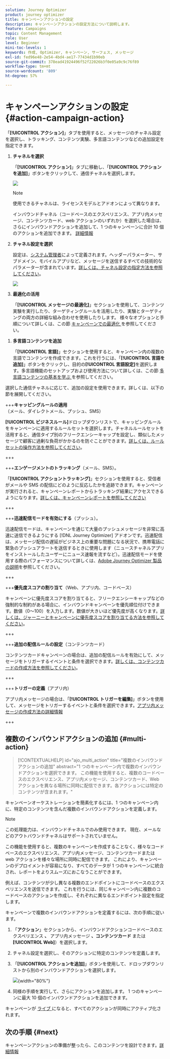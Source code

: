 ```yaml
---
solution: Journey Optimizer
product: journey optimizer
title: キャンペーンアクションの設定
description: キャンペーンアクションの設定方法について説明します。
feature: Campaigns
topic: Content Management
role: User
level: Beginner
mini-toc-levels: 1
keywords: 作成, Optimizer, キャンペーン, サーフェス, メッセージ
exl-id: fed96e48-2e54-4bd4-ae17-77434d1b90eb
source-git-commit: 378ead41924496f52f22026b3f0e05a9c9c76f89
workflow-type: tm+mt
source-wordcount: '809'
ht-degree: 57%

---
```


# キャンペーンアクションの設定 {#action-campaign-action}

「**[!UICONTROL アクション]**」タブを使用すると、メッセージのチャネル設定を選択し、トラッキング、コンテンツ実験、多言語コンテンツなどの追加設定を指定できます。

1. **チャネルを選択**

   「**[!UICONTROL アクション]**」タブに移動し、「**[!UICONTROL アクションを追加]**」ボタンをクリックして、通信チャネルを選択します。

   ![](assets/create-campaign-add-action.png)

   >[!NOTE]
   >
   >使用できるチャネルは、ライセンスモデルとアドオンによって異なります。

   インバウンドチャネル（コードベースのエクスペリエンス、アプリ内メッセージ、コンテンツカード、web アクションのいずれか）を選択した場合は、さらにインバウンドアクションを追加して、1 つのキャンペーンに合計 10 個のアクションを追加できます。 [詳細情報](#multi-action)

1. **チャネル設定を選択**

   設定は、[システム管理者](../start/path/administrator.md)によって定義されます。ヘッダーパラメーター、サブドメイン、モバイルアプリなど、メッセージを送信するすべての技術的なパラメーターが含まれています。[詳しくは、チャネル設定の指定方法を参照してください](../configuration/channel-surfaces.md)。

   ![](assets/create-campaign-action.png)

1. **最適化の活用**

   「**[!UICONTROL メッセージの最適化]**」セクションを使用して、コンテンツ実験を実行したり、ターゲティングルールを活用したり、実験とターゲティングの両方の詳細な組み合わせを使用したりします。 様々なオプションと手順について詳しくは、この節 [ キャンペーンでの最適化 ](campaigns-message-optimization.md) を参照してください。
<!--
1. **Create a content experiment**

    Use the **[!UICONTROL Content experiment]** section to define multiple delivery treatments in order to measure which one performs best for your target audience. Click the **[!UICONTROL Create experiment]** button then follow the steps detailed in this section: [Create a content experiment](../content-management/content-experiment.md).-->

1. **多言語コンテンツを追加**

   「**[!UICONTROL 言語]**」セクションを使用すると、キャンペーン内の複数の言語でコンテンツを作成できます。これを行うには、「**[!UICONTROL 言語を追加]**」ボタンをクリックし、目的の&#x200B;**[!UICONTROL 言語設定]**&#x200B;を選択します。多言語機能のセットアップおよび使用方法について詳しくは、この節 [ 多言語コンテンツの基本を学ぶ ](../content-management/multilingual-gs.md) を参照してください。

選択した通信チャネルに応じて、追加の設定を使用できます。詳しくは、以下の節を展開してください。

+++**キャッピングルールの適用**（メール、ダイレクトメール、プッシュ、SMS）

**[!UICONTROL ビジネスルール]**&#x200B;ドロップダウンリストで、キャッピングルールをキャンペーンに適用するルールセットを選択します。チャネルルールセットを活用すると、通信タイプ別のフリークエンシーキャップを設定し、類似したメッセージで顧客に過剰な負荷がかかるのを防ぐことができます。[詳しくは、ルールセットの操作方法を参照してください](../conflict-prioritization/rule-sets.md)。

+++

+++**エンゲージメントのトラッキング**（メール、SMS）。

「**[!UICONTROL アクショントラッキング]**」セクションを使用すると、受信者がメールや SMS の配信にどのように反応したかを追跡できます。キャンペーンが実行されると、キャンペーンレポートからトラッキング結果にアクセスできるようになります。[詳しくは、キャンペーンレポートを参照してください](../reports/campaign-global-report-cja.md)

+++

+++**迅速配信モードを有効にする**（プッシュ）。

迅速配信モードは、キャンペーンを通じて大量のプッシュメッセージを非常に高速に送信できるようにする [!DNL Journey Optimizer] アドオンです。迅速配信は、メッセージ配信の遅延がビジネス上の重要な問題になる状況で、携帯電話に緊急のプッシュアラートを送信するときに使用します（ニュースチャネルアプリをインストールしたユーザーにニュース速報を流すなど）。迅速配信モードを使用する際のパフォーマンスについて詳しくは、[Adobe Journey Optimizer 製品の説明](https://helpx.adobe.com/jp/legal/product-descriptions/adobe-journey-optimizer.html)を参照してください。

+++

+++**優先度スコアの割り当て**（Web、アプリ内、コードベース）

キャンペーンに優先度スコアを割り当てると、フリークエンシーキャップなどの強制的な制約がある場合に、インバウンドキャンペーンを優先順位付けできます。数値（0～100）を入力します。数値が大きいほど優先度が高くなります。[詳しくは、ジャーニーとキャンペーンに優先度スコアを割り当てる方法を参照してください](../conflict-prioritization/priority-scores.md)。

+++

+++**追加の配信ルールの設定**（コンテンツカード）

コンテンツカードキャンペーンの場合は、追加の配信ルールを有効にして、メッセージをトリガーするイベントと条件を選択できます。[詳しくは、コンテンツカードの作成方法を参照してください](../content-card/create-content-card.md)。

+++

+++**トリガーの定義**（アプリ内）

アプリ内メッセージの場合は、「**[!UICONTROL トリガーを編集]**」ボタンを使用して、メッセージをトリガーするイベントと条件を選択できます。[アプリ内メッセージの作成方法の詳細情報](../in-app/create-in-app.md)

+++

## 複数のインバウンドアクションの追加 {#multi-action}

>[!CONTEXTUALHELP]
>id="ajo_multi_action"
>title="複数のインバウンドアクションの追加"
>abstract="1 つのキャンペーン内で複数のインバウンドアクションを選択できます。 この機能を使用すると、複数のコードベースのエクスペリエンス、アプリ内メッセージ、コンテンツカード、Web アクションを異なる場所に同時に配信できます。各アクションには特定のコンテンツが含まれます。"

キャンペーンオーケストレーションを簡素化するには、1 つのキャンペーン内に、特定のコンテンツを含んだ複数のインバウンドアクションを定義します。

>[!NOTE]
>
>この処理能力は、インバウンドチャネルでのみ使用できます。 現在、メールなどのアウトバウンドチャネルはサポートされていません。

この機能を使用すると、複数のキャンペーンを作成することなく、様々なコードベースのエクスペリエンス、アプリ内メッセージ、コンテンツカードまたは web アクションを様々な場所に同時に配信できます。 これにより、キャンペーンのデプロイメントが容易になり、すべてのデータが 1 つのキャンペーンに統合され、レポートをよりスムーズにおこなうことができます。

例えば、コンテンツが少し異なる複数のエンドポイントにコードベースのエクスペリエンスを送信できます。 これを行うには、同じキャンペーン内に複数のコードベースのアクションを作成し、それぞれに異なるエンドポイント設定を指定します。

キャンペーンで複数のインバウンドアクションを定義するには、次の手順に従います。

1. 「**アクション**」セクションから、インバウンドアクション **&#x200B;**&#x200B;コードベースのエクスペリエンス **、** アプリ内メッセージ **、コンテンツカード** または **[!UICONTROL Web]**）を選択します。

1. チャネル設定を選択し、そのアクションに特定のコンテンツを定義します。

1. 「**[!UICONTROL アクションを追加]**」ボタンを使用して、ドロップダウンリストから別のインバウンドアクションを選択します。

   ![](assets/create-campaign-multi-action.png){width="80%"}

1. 同様の手順を実行して、さらにアクションを追加します。 1 つのキャンペーンに最大 10 個のインバウンドアクションを追加できます。

キャンペーンが [ ライブ ](review-activate-campaign.md) になると、すべてのアクションが同時にアクティブ化されます。

## 次の手順 {#next}

キャンペーンアクションの準備が整ったら、このコンテンツを設計できます。[詳細情報](campaign-content.md)
